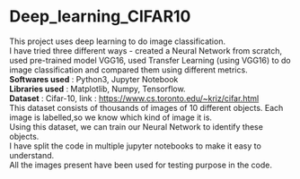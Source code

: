 # Deep_learning_CIFAR10

This project uses deep learning to do image classification.  
I have tried three different ways - created a Neural Network from scratch, used pre-trained model VGG16, used Transfer Learning (using VGG16) to do image 
classification and compared them using different metrics.  
**Softwares used** : Python3, Jupyter Notebook   
**Libraries used** : Matplotlib, Numpy, Tensorflow.  
**Dataset** : Cifar-10, link : https://www.cs.toronto.edu/~kriz/cifar.html   
This dataset consists of thousands of images of 10 different objects. Each image is labelled,so we know which kind of image it is.  
Using this dataset, we can train our Neural Network to identify these objects.  
I have split the code in multiple jupyter notebooks to make it easy to understand.  
All the images present have been used for testing purpose in the code.  

